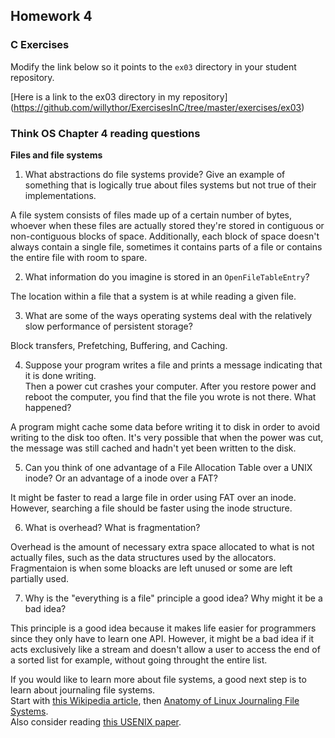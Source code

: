 ## Homework 4

### C Exercises

Modify the link below so it points to the `ex03` directory in your
student repository.

[Here is a link to the ex03 directory in my repository]
(https://github.com/willythor/ExercisesInC/tree/master/exercises/ex03)

### Think OS Chapter 4 reading questions

**Files and file systems**

1) What abstractions do file systems provide?  Give an example of something that is logically 
true about files systems but not true of their implementations.

A file system consists of files made up of a certain number of bytes, whoever when these files are actually stored they're stored in contiguous or non-contiguous blocks of space. Additionally, each block of space doesn't always contain a single file, sometimes it contains parts of a file or contains the entire file with room to spare.

2) What information do you imagine is stored in an `OpenFileTableEntry`?

The location within a file that a system is at while reading a given file.

3) What are some of the ways operating systems deal with the relatively slow performance of persistent storage?

Block transfers, Prefetching, Buffering, and Caching.

4) Suppose your program writes a file and prints a message indicating that it is done writing.  
Then a power cut crashes your computer.  After you restore power and reboot the computer, you find that the 
file you wrote is not there.  What happened?

A program might cache some data before writing it to disk in order to avoid writing to the disk too often. It's very possible that when the power was cut, the message was still cached and hadn't yet been written to the disk.

5) Can you think of one advantage of a File Allocation Table over a UNIX inode?  Or an advantage of a inode over a FAT?

It might be faster to read a large file in order using FAT over an inode. However, searching a file should be faster using the inode structure.

6) What is overhead?  What is fragmentation?

Overhead is the amount of necessary extra space allocated to what is not actually files, such as the data structures used by the allocators. Fragmentaion is when some bloacks are left unused or some are left partially used.

7) Why is the "everything is a file" principle a good idea?  Why might it be a bad idea?

This principle is a good idea because it makes life easier for programmers since they only have to learn one API. However, it might be a bad idea if it acts exclusively like a stream and doesn't allow a user to access the end of a sorted list for example, without going throught the entire list.

If you would like to learn more about file systems, a good next step is to learn about journaling file systems.  
Start with [this Wikipedia article](https://en.wikipedia.org/wiki/Journaling_file_system), then 
[Anatomy of Linux Journaling File Systems](http://www.ibm.com/developerworks/library/l-journaling-filesystems/index.html).  
Also consider reading [this USENIX paper](https://www.usenix.org/legacy/event/usenix05/tech/general/full_papers/prabhakaran/prabhakaran.pdf).



